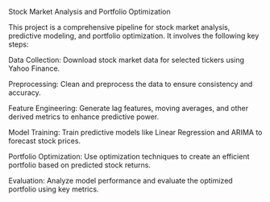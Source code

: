 Stock Market Analysis and Portfolio Optimization

This project is a comprehensive pipeline for stock market analysis, predictive modeling, and portfolio optimization. It involves the following key steps:

Data Collection: Download stock market data for selected tickers using Yahoo Finance.

Preprocessing: Clean and preprocess the data to ensure consistency and accuracy.

Feature Engineering: Generate lag features, moving averages, and other derived metrics to enhance predictive power.

Model Training: Train predictive models like Linear Regression and ARIMA to forecast stock prices.

Portfolio Optimization: Use optimization techniques to create an efficient portfolio based on predicted stock returns.

Evaluation: Analyze model performance and evaluate the optimized portfolio using key metrics.
